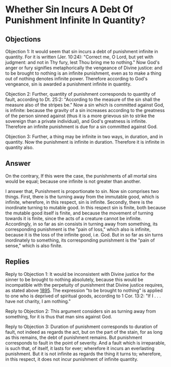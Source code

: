 # Whether Sin Incurs A Debt Of Punishment Infinite In Quantity?

## Objections

Objection 1: It would seem that sin incurs a debt of punishment infinite in quantity. For it is written (Jer. 10:24): "Correct me, O Lord, but yet with judgment: and not in Thy fury, lest Thou bring me to nothing." Now God's anger or fury signifies metaphorically the vengeance of Divine justice: and to be brought to nothing is an infinite punishment, even as to make a thing out of nothing denotes infinite power. Therefore according to God's vengeance, sin is awarded a punishment infinite in quantity.

Objection 2: Further, quantity of punishment corresponds to quantity of fault, according to Dt. 25:2: "According to the measure of the sin shall the measure also of the stripes be." Now a sin which is committed against God, is infinite: because the gravity of a sin increases according to the greatness of the person sinned against (thus it is a more grievous sin to strike the sovereign than a private individual), and God's greatness is infinite. Therefore an infinite punishment is due for a sin committed against God.

Objection 3: Further, a thing may be infinite in two ways, in duration, and in quantity. Now the punishment is infinite in duration. Therefore it is infinite in quantity also.

## Answer

On the contrary, If this were the case, the punishments of all mortal sins would be equal; because one infinite is not greater than another.

I answer that, Punishment is proportionate to sin. Now sin comprises two things. First, there is the turning away from the immutable good, which is infinite, wherefore, in this respect, sin is infinite. Secondly, there is the inordinate turning to mutable good. In this respect sin is finite, both because the mutable good itself is finite, and because the movement of turning towards it is finite, since the acts of a creature cannot be infinite. Accordingly, in so far as sin consists in turning away from something, its corresponding punishment is the "pain of loss," which also is infinite, because it is the loss of the infinite good, i.e. God. But in so far as sin turns inordinately to something, its corresponding punishment is the "pain of sense," which is also finite.

## Replies

Reply to Objection 1: It would be inconsistent with Divine justice for the sinner to be brought to nothing absolutely, because this would be incompatible with the perpetuity of punishment that Divine justice requires, as stated above [1895](A[3]). The expression "to be brought to nothing" is applied to one who is deprived of spiritual goods, according to 1 Cor. 13:2: "If I . . . have not charity, I am nothing."

Reply to Objection 2: This argument considers sin as turning away from something, for it is thus that man sins against God.

Reply to Objection 3: Duration of punishment corresponds to duration of fault, not indeed as regards the act, but on the part of the stain, for as long as this remains, the debt of punishment remains. But punishment corresponds to fault in the point of severity. And a fault which is irreparable, is such that, of itself, it lasts for ever; wherefore it incurs an everlasting punishment. But it is not infinite as regards the thing it turns to; wherefore, in this respect, it does not incur punishment of infinite quantity.